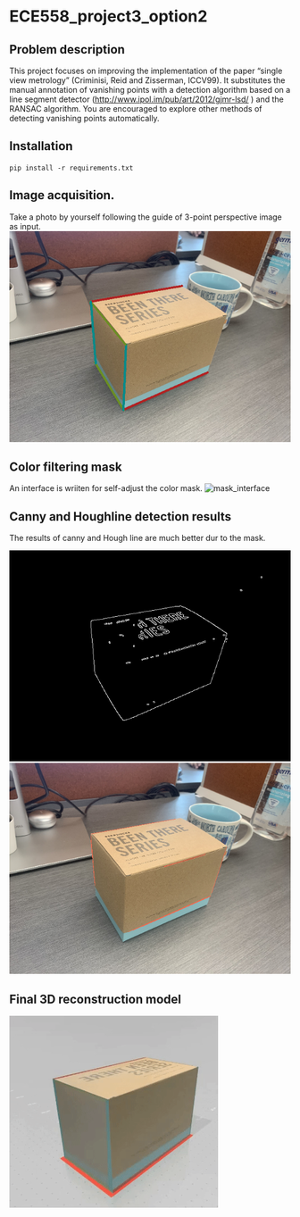 # ECE558_project3_option2
## Problem description
This project focuses on improving the implementation of the paper “single view metrology” (Criminisi, Reid and Zisserman, ICCV99). It substitutes the manual annotation of vanishing points with a detection algorithm based on a line segment
detector (http://www.ipol.im/pub/art/2012/gjmr-lsd/ ) and the RANSAC algorithm. You are encouraged to explore other methods of detecting vanishing points automatically.

## Installation
```
pip install -r requirements.txt
```

## Image acquisition.
Take a photo by yourself following the guide of 3-point perspective image as input.
![box_perspective](box.png)

## Color filtering mask
An interface is wriiten for self-adjust the color mask.
![mask_interface](./result_images/line_detector/mask_interface.gif)

## Canny and Houghline detection results
The results of canny and Hough line are much better dur to the mask.

![canny_detection](./result_images/line_detector/canny_masked_default.png)
![houghline_detection](./result_images/line_detector/houghline_masked_default.png)

## Final 3D reconstruction model
![houghline_detection](./result_images/3d_model.gif)
